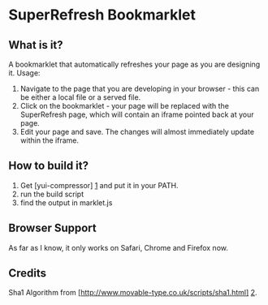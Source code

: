 SuperRefresh Bookmarklet
========================
What is it?
-----------
A bookmarklet that automatically refreshes your page as you are designing it.
Usage: 

1. Navigate to the page that you are developing in your browser - this can be either a local file or a served file.
2. Click on the bookmarklet - your page will be replaced with the SuperRefresh page, which will contain an iframe pointed back at your page.
3. Edit your page and save. The changes will almost immediately update within the iframe.

How to build it?
----------------
1. Get [yui-compressor] [1] and put it in your PATH.
2. run the build script
3. find the output in marklet.js

Browser Support
---------------
As far as I know, it only works on Safari, Chrome and Firefox now.

Credits
-------
Sha1 Algorithm from [http://www.movable-type.co.uk/scripts/sha1.html] [2].

[1]: http://developer.yahoo.com/yui/compressor/
[2]: http://www.movable-type.co.uk/scripts/sha1.html